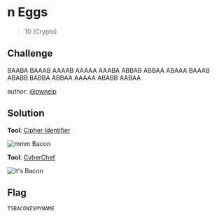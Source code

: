 # n Eggs
> 10 (Crypto)

## Challenge

BAABA BAAAB AAAAB AAAAA AAABA ABBAB ABBAA ABAAA BAAAB ABABB BABBA ABBAA AAAAA ABABB AABAA

author: [@pwneip](https://twitter.com/pwnEIP)

## Solution

**Tool**: [Cipher Identifier](https://www.dcode.fr/cipher-identifier)

![mmm Bacon](https://github.com/logicoverflow/sans-new2cyber-ctf/blob/main/crypto-ciphers-n-encodings/eggs/Screen%20Shot%202022-03-27%20at%2010.25.21.png)

**Tool**: [CyberChef](https://gchq.github.io/CyberChef/#recipe=Bacon_Cipher_Decode('Standard%20(I%3DJ%20and%20U%3DV)','0/1',false))

![It's Bacon](https://github.com/logicoverflow/sans-new2cyber-ctf/blob/main/crypto-ciphers-n-encodings/eggs/Screen%20Shot%202022-03-27%20at%2010.28.00.png)

## Flag

```TSBACONISMYNAME```
